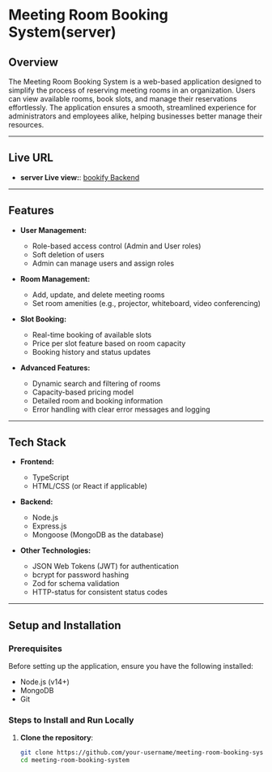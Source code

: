 # **Meeting Room Booking System(server)**

## **Overview**

The Meeting Room Booking System is a web-based application designed to simplify the process of reserving meeting rooms in an organization. Users can view available rooms, book slots, and manage their reservations effortlessly. The application ensures a smooth, streamlined experience for administrators and employees alike, helping businesses better manage their resources.

---

## **Live URL**
- **server Live view:**: [bookify Backend](https://assignment3-seven-xi.vercel.app/)
---



## **Features**

- **User Management:**

  - Role-based access control (Admin and User roles)
  - Soft deletion of users
  - Admin can manage users and assign roles

- **Room Management:**

  - Add, update, and delete meeting rooms
  - Set room amenities (e.g., projector, whiteboard, video conferencing)

- **Slot Booking:**

  - Real-time booking of available slots
  - Price per slot feature based on room capacity
  - Booking history and status updates

- **Advanced Features:**
  - Dynamic search and filtering of rooms
  - Capacity-based pricing model
  - Detailed room and booking information
  - Error handling with clear error messages and logging

---

## **Tech Stack**

- **Frontend:**
  - TypeScript
  - HTML/CSS (or React if applicable)
- **Backend:**

  - Node.js
  - Express.js
  - Mongoose (MongoDB as the database)

- **Other Technologies:**
  - JSON Web Tokens (JWT) for authentication
  - bcrypt for password hashing
  - Zod for schema validation
  - HTTP-status for consistent status codes

---

## **Setup and Installation**

### **Prerequisites**

Before setting up the application, ensure you have the following installed:

- Node.js (v14+)
- MongoDB
- Git

### **Steps to Install and Run Locally**

1. **Clone the repository**:
   ```bash
   git clone https://github.com/your-username/meeting-room-booking-system.git
   cd meeting-room-booking-system
   ```
